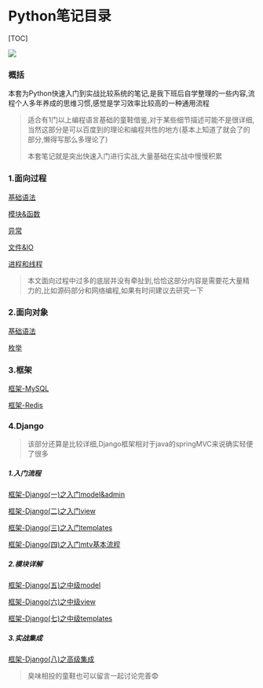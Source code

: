# Python笔记目录

[TOC]

![](https://ws3.sinaimg.cn/large/006tNbRwly1fy6q7rfeehj303k03k3yk.jpg)

### 概括

本套为Python快速入门到实战比较系统的笔记,是我下班后自学整理的一些内容,流程个人多年养成的思维习惯,感觉是学习效率比较高的一种通用流程

> 适合有1门以上编程语言基础的童鞋借鉴,对于某些细节描述可能不是很详细,当然这部分是可以百度到的理论和编程共性的地方(基本上知道了就会了的部分,懒得写那么多理论了)
>
> 本套笔记就是突出快速入门进行实战,大量基础在实战中慢慢积累



### 1.面向过程

[基础语法](面向过程-基础语法.md)

[模块&函数](面向过程-模块&函数.md)

[异常](面向过程-异常.md)

[文件&IO](面向过程-文件&IO.md)

[进程和线程](面向过程-进程和线程.md)

> 本文面向过程中过多的底层并没有牵扯到,恰恰这部分内容是需要花大量精力的,比如源码部分和网络编程,如果有时间建议去研究一下
>

### 2.面向对象

[基础语法](面向对象-基础语法.md)

[枚举](面向对象-枚举.md)



### 3.框架

[框架-MySQL](框架-MySQL.md)

[框架-Redis](框架-Redis.md)



### 4.Django

> 该部分还算是比较详细,Django框架相对于java的springMVC来说确实轻便了很多

##### 1.入门流程

[框架-Django(一)之入门model&admin](框架-Django(一)之入门model&admin.md)

[框架-Django(二)之入门view](框架-Django(二)之入门view.md)

[框架-Django(三)之入门templates](框架-Django(三)之入门templates.md)

[框架-Django(四)之入门mtv基本流程](框架-Django(四)之入门mtv基本流程.md)



##### 2.模块详解

[框架-Django(五)之中级model](框架-Django(五)之中级model.md)

[框架-Django(六)之中级view](框架-Django(六)之中级view.md)

[框架-Django(七)之中级templates](框架-Django(七)之中级templates.md)



##### 3.实战集成

[框架-Django(八)之高级集成](框架-Django(八)之高级集成.md)





> 臭味相投的童鞋也可以留言一起讨论完善😨
